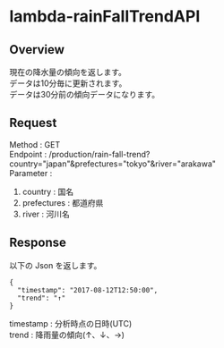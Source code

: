 # lambda-rainFallTrendAPI

## Overview
現在の降水量の傾向を返します。  
データは10分毎に更新されます。  
データは30分前の傾向データになります。  

## Request
Method : GET  
Endpoint : /production/rain-fall-trend?country="japan"&prefectures="tokyo"&river="arakawa"  
Parameter :   
1. country : 国名
2. prefectures : 都道府県
3. river : 河川名

## Response

以下の Json を返します。
~~~
{
  "timestamp": "2017-08-12T12:50:00",
  "trend": "↑"
}
~~~

timestamp : 分析時点の日時(UTC)  
trend : 降雨量の傾向(↑、↓、→)  
